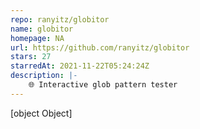 ```yaml
---
repo: ranyitz/globitor
name: globitor
homepage: NA
url: https://github.com/ranyitz/globitor
stars: 27
starredAt: 2021-11-22T05:24:24Z
description: |-
    🌐 Interactive glob pattern tester
---
```


[object Object]
